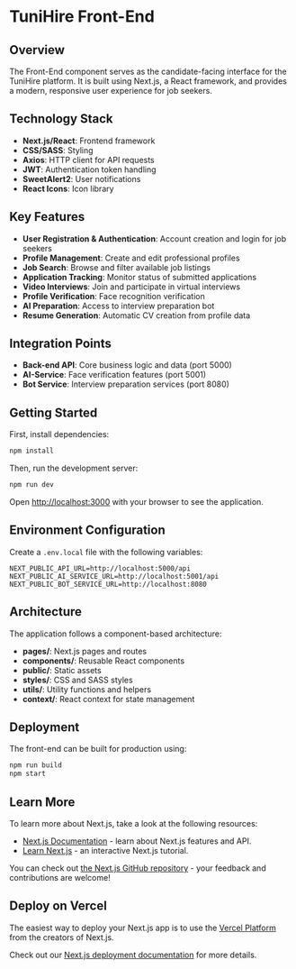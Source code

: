# TuniHire Front-End

## Overview

The Front-End component serves as the candidate-facing interface for the TuniHire platform. It is built using Next.js, a React framework, and provides a modern, responsive user experience for job seekers. 

## Technology Stack

- **Next.js/React**: Frontend framework
- **CSS/SASS**: Styling
- **Axios**: HTTP client for API requests
- **JWT**: Authentication token handling
- **SweetAlert2**: User notifications
- **React Icons**: Icon library

## Key Features

- **User Registration & Authentication**: Account creation and login for job seekers
- **Profile Management**: Create and edit professional profiles
- **Job Search**: Browse and filter available job listings
- **Application Tracking**: Monitor status of submitted applications
- **Video Interviews**: Join and participate in virtual interviews
- **Profile Verification**: Face recognition verification 
- **AI Preparation**: Access to interview preparation bot
- **Resume Generation**: Automatic CV creation from profile data

## Integration Points

- **Back-end API**: Core business logic and data (port 5000)
- **AI-Service**: Face verification features (port 5001)
- **Bot Service**: Interview preparation services (port 8080)

## Getting Started

First, install dependencies:

```bash
npm install
```

Then, run the development server:

```bash
npm run dev
```

Open [http://localhost:3000](http://localhost:3000) with your browser to see the application.

## Environment Configuration

Create a `.env.local` file with the following variables:

```
NEXT_PUBLIC_API_URL=http://localhost:5000/api
NEXT_PUBLIC_AI_SERVICE_URL=http://localhost:5001/api
NEXT_PUBLIC_BOT_SERVICE_URL=http://localhost:8080
```

## Architecture

The application follows a component-based architecture:

- **pages/**: Next.js pages and routes
- **components/**: Reusable React components
- **public/**: Static assets
- **styles/**: CSS and SASS styles
- **utils/**: Utility functions and helpers
- **context/**: React context for state management

## Deployment

The front-end can be built for production using:

```bash
npm run build
npm start
```

## Learn More

To learn more about Next.js, take a look at the following resources:

- [Next.js Documentation](https://nextjs.org/docs) - learn about Next.js features and API.
- [Learn Next.js](https://nextjs.org/learn) - an interactive Next.js tutorial.

You can check out [the Next.js GitHub repository](https://github.com/vercel/next.js/) - your feedback and contributions are welcome!

## Deploy on Vercel

The easiest way to deploy your Next.js app is to use the [Vercel Platform](https://vercel.com/new?utm_medium=default-template&filter=next.js&utm_source=create-next-app&utm_campaign=create-next-app-readme) from the creators of Next.js.

Check out our [Next.js deployment documentation](https://nextjs.org/docs/deployment) for more details.
